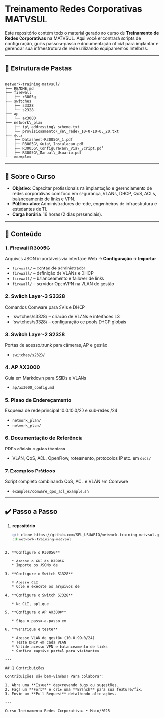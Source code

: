 
# Treinamento Redes Corporativas MATVSUL

Este repositório contém todo o material gerado no curso de **Treinamento de Redes Corporativas** na MATVSUL. Aqui você encontrará scripts de configuração, guias passo‑a‑passo e documentação oficial para implantar e gerenciar sua infraestrutura de rede utilizando equipamentos Intelbras.

---

## 📂 Estrutura de Pastas

```

network-training-matvsul/
├── README.md
├── firewall
│   ├── r3005g
├── switches
│   ├── s3328
│   └── s2328
├── ap
│   └── ax3000
├── network\_plan
│   ├── ip\_addressing\_scheme.txt
│   └── provisionamento\_de\_rede\_10-0-10-0\_20.txt
├── docs
│   ├── Datasheet‑R3005G\_1.pdf
│   ├── R3005G\_Guia\_Instalacao.pdf
│   ├── R3005G\_Configuracao\_Via\_Script.pdf
│   ├── R3005G\_Manual\_Usuario.pdf
└── examples

````

---

## 🔖 Sobre o Curso

- **Objetivo**: Capacitar profissionais na implantação e gerenciamento de redes corporativas com foco em segurança, VLANs, DHCP, QoS, ACLs, balanceamento de links e VPN.
- **Público‑alvo**: Administradores de rede, engenheiros de infraestrutura e estudantes de TI.
- **Carga horária**: 16 horas (2 dias presenciais).

---

## 🚀 Conteúdo

### 1. Firewall R3005G  
Arquivos JSON importáveis via interface Web → **Configuração → Importar**  
- `firewall/` – contas de administrador  
- `firewall/`       – definição de VLANs e DHCP  
- `firewall/`     – balanceamento e failover de links  
- `firewall/`     – servidor OpenVPN na VLAN de gestão

### 2. Switch Layer‑3 S3328  
Comandos Comware para SVIs e DHCP  
- `switches/s3328/ – criação de VLANs e interfaces L3  
- `switches/s3328/ – configuração de pools DHCP globais

### 3. Switch Layer‑2 S2328  
Portas de acesso/trunk para câmeras, AP e gestão  
- `switches/s2328/`

### 4. AP AX3000  
Guia em Markdown para SSIDs e VLANs  
- `ap/ax3000_config.md`

### 5. Plano de Endereçamento  
Esquema de rede principal 10.0.10.0/20 e sub‑redes /24  
- `network_plan/`  
- `network_plan/`

### 6. Documentação de Referência  
PDFs oficiais e guias técnicos  
- VLAN, QoS, ACL, OpenFlow, roteamento, protocolos IP etc. em `docs/`

### 7. Exemplos Práticos  
Script completo combinando QoS, ACL e VLAN em Comware  
- `examples/comware_qos_acl_example.sh`

---

## ✔️ Passo a Passo

1. **repositório**  
   ```bash
   git clone https://github.com/SEU_USUARIO/network-training-matvsul.git
   cd network-training-matvsul
````

2. **Configure o R3005G**

   * Acesse a GUI do R3005G
   * Importe os JSONs de 

3. **Configure o Switch S3328**

   * Acesse CLI
   * Cole e execute os arquivos de 

4. **Configure o Switch S2328**

   * No CLI, aplique 

5. **Configure o AP AX3000**

   * Siga o passo‑a‑passo em 

6. **Verifique e teste**

   * Acesse VLAN de gestão (10.0.99.0/24)
   * Teste DHCP em cada VLAN
   * Valide acesso VPN e balanceamento de links
   * Confira captive portal para visitantes

---

## 🤝 Contribuições

Contribuições são bem‑vindas! Para colaborar:

1. Abra uma **Issue** descrevendo bugs ou sugestões.
2. Faça um **Fork** e crie uma **Branch** para sua feature/fix.
3. Envie um **Pull Request** detalhando alterações.

---

Curso Treinamento Redes Corporativas • Maio/2025

